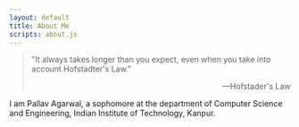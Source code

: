 ```yaml
---
layout: default
title: About Me
scripts: about.js
---
```


> "It always takes longer than you expect, even
> when you take into account Hofstadter's Law."
>
> <p style="text-align:right"> —Hofstader's Law </p>

I am Pallav Agarwal, a sophomore at the department of
Computer Science and Engineering, Indian Institute of
Technology, Kanpur.
